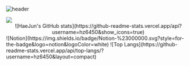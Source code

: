 ![header](https://capsule-render.vercel.app/api?type=shark&color=auto&height=250&section=header&text=HaeJun's%20GitHub&fontSize=70&animation=scaleIn)

<img src="https://img.shields.io/badge/JavaScript-F7DF1E?style=flat-square&logo=JavaScript&logoColor=white"/>

<div align="center">
![HaeJun's GitHub stats](https://github-readme-stats.vercel.app/api?username=hz6450&show_icons=true)
</div>
![Notion](https://img.shields.io/badge/Notion-%23000000.svg?style=for-the-badge&logo=notion&logoColor=white)
![Top Langs](https://github-readme-stats.vercel.app/api/top-langs/?username=hz6450&layout=compact)
